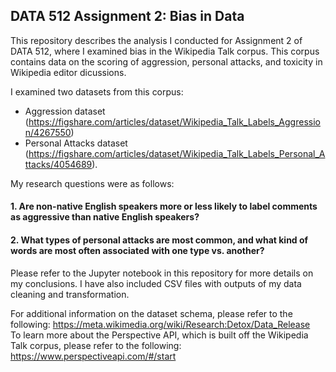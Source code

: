 ## DATA 512 Assignment 2: Bias in Data

This repository describes the analysis I conducted for Assignment 2 of DATA 512, where I examined bias in the Wikipedia Talk corpus. This corpus contains data on the scoring of aggression, personal attacks, and toxicity in Wikipedia editor dicussions.

I examined two datasets from this corpus:  
* Aggression dataset (https://figshare.com/articles/dataset/Wikipedia_Talk_Labels_Aggression/4267550)  
* Personal Attacks dataset (https://figshare.com/articles/dataset/Wikipedia_Talk_Labels_Personal_Attacks/4054689).

My research questions were as follows:

#### 1. Are non-native English speakers more or less likely to label comments as aggressive than native English speakers?
#### 2. What types of personal attacks are most common, and what kind of words are most often associated with one type vs. another?

Please refer to the Jupyter notebook in this repository for more details on my conclusions. I have also included CSV files with outputs of my data cleaning and transformation.


For additional information on the dataset schema, please refer to the following: https://meta.wikimedia.org/wiki/Research:Detox/Data_Release    
To learn more about the Perspective API, which is built off the Wikipedia Talk corpus, please refer to the following: https://www.perspectiveapi.com/#/start    
